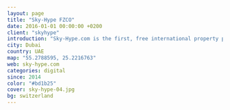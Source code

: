```yaml
---
layout: page
title: "Sky-Hype FZCO"
date: 2016-01-01 00:00:00 +0200
client: "skyhype"
introduction: "Sky-Hype.com is the first, free international property portal with a powerful metasearch engine that already connects you to over 200 million properties and agents around the world."
city: Dubai
country: UAE
map: "55.2788595, 25.2216763"
web: sky-hype.com
categories: digital
since: 2014
color: "#bd1b25"
cover: sky-hype-04.jpg
bg: switzerland
---
```

